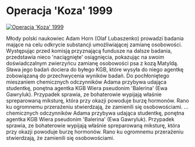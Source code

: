 Operacja 'Koza' 1999 
=============
[![Operacja 'Koza' 1999 ](http://vidos.pl/images/player.gif)](http://vidos.pl/operacja-koza-1999)

 Młody polski naukowiec Adam Horn (Olaf Lubaszenko) prowadzi badania mające na celu odkrycie substancji umożliwiającej zamianę osobowości. Występując przed komisją przyznającą fundusze na dalsze badania, przedstawia nieco 'naciągnięte' osiągnięcia, pokazując na swoim doświadczalnym zwierzyńcu zamianę osobowości psa z kozą Matyldą. Sława jego badań dociera do byłego KGB, które wysyła do niego agentkę zobowiązaną do przechwycenia wyników badań. Do pochłoniętego mieszaniem chemicznych odczynników Adama przybywa udająca studentkę, ponętna agentka KGB Wiera pseudonim 'Balerina' (Ewa Gawryluk). Przypadek sprawia, ze bohaterowie wypijają właśnie spreparowaną miksturę, która przy okazji powoduje burzę hormonów. Rano ku ogromnemu przerażeniu stwierdzają, że zamienili się osobowościami.  ... chemicznych odczynników Adama przybywa udająca studentkę, ponętna agentka KGB Wiera pseudonim 'Balerina' (Ewa Gawryluk). Przypadek sprawia, ze bohaterowie wypijają właśnie spreparowaną miksturę, która przy okazji powoduje burzę hormonów. Rano ku ogromnemu przerażeniu stwierdzają, że zamienili się osobowościami.
